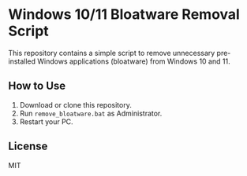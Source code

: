 # Windows 10/11 Bloatware Removal Script

This repository contains a simple script to remove unnecessary pre-installed Windows applications (bloatware) from Windows 10 and 11.

## How to Use
1. Download or clone this repository.
2. Run `remove_bloatware.bat` as Administrator.
3. Restart your PC.

## License
MIT
